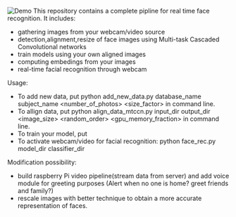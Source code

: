 ![Demo](https://user-images.githubusercontent.com/16081202/27239793-f2f99966-5304-11e7-8558-e194f4bd5cb9.gif)
This repository contains a complete pipline for real time face recognition. It includes:
 - gathering images from your webcam/video source
 - detection,alignment,resize of face images using Multi-task Cascaded Convolutional networks
 - train models using your own aligned images
 - computing embedings from your images
 - real-time facial recognition through webcam


Usage:
 - To add new data, put python add_new_data.py database_name subject_name <number_of_photos> <size_factor> in command line.
 - To allign data, put python align_data_mtccn.py input_dir output_dir <image_size> <margin> <random_order> <gpu_memory_fraction> in command line.
 - To train your model, put
 - To activate webcam/video for facial recognition: python face_rec.py model_dir classifier_dir

Modification possibility:
 - build raspberry Pi video pipeline(stream data from server) and add voice module for greeting purposes (Alert when no one is home? greet friends and family?)
 - rescale images with better technique to obtain a more accurate representation of faces.

